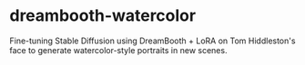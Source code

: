 # dreambooth-watercolor
Fine-tuning Stable Diffusion using DreamBooth + LoRA on Tom Hiddleston's face to generate watercolor-style portraits in new scenes.
